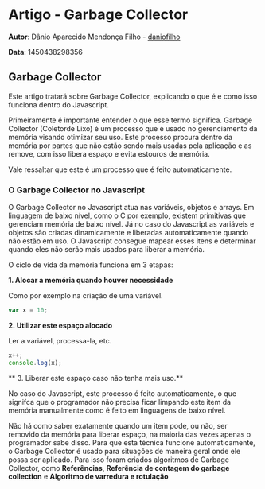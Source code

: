# Artigo - Garbage Collector

**Autor**: Dânio Aparecido Mendonça Filho - [daniofilho](http://github.com/daniofilho)

**Data**: 1450438298356

## Garbage Collector ##

Este artigo tratará sobre Garbage Collector, explicando o que é e como isso funciona dentro do Javascript.

Primeiramente é importante entender o que esse termo significa. Garbage Collector (Coletorde Lixo) é um processo que é usado no gerenciamento da memória visando otimizar seu uso. Este processo procura dentro da memória por partes que não estão sendo mais usadas pela aplicação e as remove, com isso libera espaço e evita estouros de memória.

Vale ressaltar que este é um processo que é feito automaticamente.

### O Garbage Collector no Javascript ###

O Garbage Collector no Javascript atua nas variáveis, objetos e arrays. Em linguagem de baixo nível, como o C por exemplo, existem primitivas que gerenciam memória de baixo nível. Já no caso do Javascript as variáveis e objetos são criadas dinamicamente e liberadas automaticamente quando não estão em uso. O Javascript consegue mapear esses itens e determinar quando eles não serão mais usados para liberar a memória.

O ciclo de vida da memória funciona em 3 etapas:

**1. Alocar a memória quando houver necessidade**

Como por exemplo na criação de uma variável.

~~~ js
var x = 10;
~~~

**2. Utilizar este espaço alocado**

Ler a variável, processa-la, etc.

~~~ js
x++;
console.log(x);
~~~

** 3. Liberar este espaço caso não tenha mais uso.**

No caso do Javascript, este processo é feito automaticamente, o que signifca que o programador não precisa ficar limpando este item da memória manualmente como é feito em linguagens de baixo nível.

Não há como saber exatamente quando um item pode, ou não, ser removido da memória para liberar espaço, na maioria das vezes apenas o programador sabe disso. Para que esta técnica funcione automaticamente, o Garbage Collector é usado para situações de maneira geral onde ele possa ser aplicado. Para isso foram criados algoritmos de Garbage Collector, como **Referências**, **Referência de contagem do garbage collection** e **Algoritmo de varredura e rotulação**
